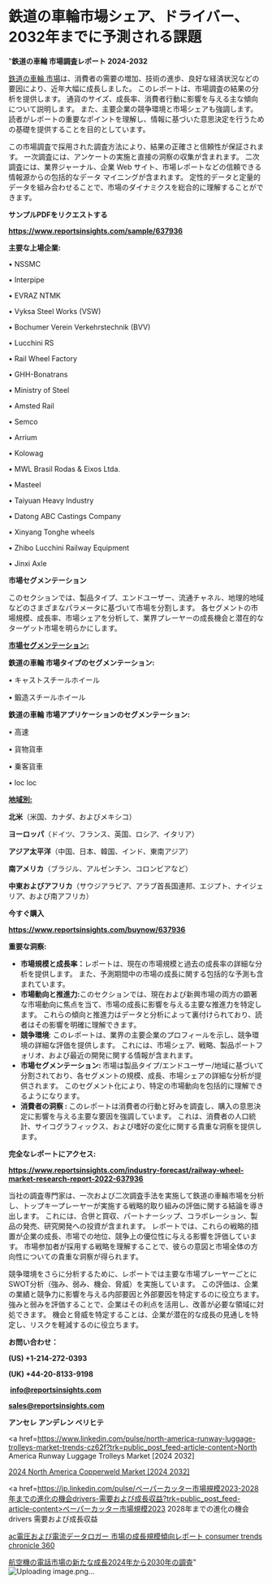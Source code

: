 # 鉄道の車輪市場シェア、ドライバー、2032年までに予測される課題

"<strong>鉄道の車輪 市場調査レポート 2024-2032</strong>

<a href=https://www.reportsinsights.com/sample/637936>鉄道の車輪 市場</a>は、消費者の需要の増加、技術の進歩、良好な経済状況などの要因により、近年大幅に成長しました。 このレポートは、市場調査の結果の分析を提供します。 通貨のサイズ、成長率、消費者行動に影響を与える主な傾向について説明します。 また、主要企業の競争環境と市場シェアも強調します。 読者がレポートの重要なポイントを理解し、情報に基づいた意思決定を行うための基礎を提供することを目的としています。

この市場調査で採用された調査方法により、結果の正確さと信頼性が保証されます。 一次調査には、アンケートの実施と直接の洞察の収集が含まれます。 二次調査には、業界ジャーナル、企業 Web サイト、市場レポートなどの信頼できる情報源からの包括的なデータ マイニングが含まれます。 定性的データと定量的データを組み合わせることで、市場のダイナミクスを総合的に理解することができます。

<strong><b>サンプルPDFをリクエストする</b></strong>

<a href=https://www.reportsinsights.com/sample/637936><strong><u>https://www.reportsinsights.com/sample/637936</u></strong></a>

<strong>主要な上場企業:</strong>

• NSSMC

• Interpipe

• EVRAZ NTMK

• Vyksa Steel Works (VSW)

• Bochumer Verein Verkehrstechnik (BVV)

• Lucchini RS

• Rail Wheel Factory

• GHH-Bonatrans

• Ministry of Steel

• Amsted Rail

• Semco

• Arrium

• Kolowag

• MWL Brasil Rodas & Eixos Ltda.

• Masteel

• Taiyuan Heavy Industry

• Datong ABC Castings Company

• Xinyang Tonghe wheels

• Zhibo Lucchini Railway Equipment

• Jinxi Axle

<strong>市場セグメンテーション</strong>

このセクションでは、製品タイプ、エンドユーザー、流通チャネル、地理的地域などのさまざまなパラメータに基づいて市場を分割します。 各セグメントの市場規模、成長率、市場シェアを分析して、業界プレーヤーの成長機会と潜在的なターゲット市場を明らかにします。

<strong><u>市場セグメンテーション</u></strong><strong><u>:</u></strong>

<strong>鉄道の車輪 市場タイプのセグメンテーション:</strong>

• キャストスチールホイール

• 鍛造スチールホイール

<strong>鉄道の車輪 市場アプリケーションのセグメンテーション:</strong>

• 高速

• 貨物貨車

• 乗客貨車

• loc loc

<strong><u>地域別</u></strong><strong><u>:</u></strong>

<strong>北米</strong>（米国、カナダ、およびメキシコ）

<strong>ヨーロッパ</strong>（ドイツ、フランス、英国、ロシア、イタリア）

<strong>アジア太平洋</strong>（中国、日本、韓国、インド、東南アジア）

<strong>南アメリカ</strong>（ブラジル、アルゼンチン、コロンビアなど）

<strong>中東およびアフリカ</strong>（サウジアラビア、アラブ首長国連邦、エジプト、ナイジェリア、および南アフリカ）

<strong>今すぐ購入</strong>

<a href=https://www.reportsinsights.com/buynow/637936><strong><u>https://www.reportsinsights.com/buynow/637936</u></strong></a>

<strong>重要な洞察:</strong>
<ul>
  <li><strong>市場規模と成長率：</strong>レポートは、現在の市場規模と過去の成長率の詳細な分析を提供します。 また、予測期間中の市場の成長に関する包括的な予測も含まれています。</li>
  <li><strong>市場動向と推進力:</strong>このセクションでは、現在および新興市場の両方の顕著な市場動向に焦点を当て、市場の成長に影響を与える主要な推進力を特定します。 これらの傾向と推進力はデータと分析によって裏付けられており、読者はその影響を明確に理解できます。</li>
  <li><strong>競争環境</strong>: このレポートは、業界の主要企業のプロフィールを示し、競争環境の詳細な評価を提供します。 これには、市場シェア、戦略、製品ポートフォリオ、および最近の開発に関する情報が含まれます。</li>
  <li><strong>市場セグメンテーション: </strong>市場は製品タイプ/エンドユーザー/地域に基づいて分割されており、各セグメントの規模、成長、市場シェアの詳細な分析が提供されます。 このセグメント化により、特定の市場動向を包括的に理解できるようになります。</li>
  <li><strong>消費者の洞察 : </strong>このレポートは消費者の行動と好みを調査し、購入の意思決定に影響を与える主要な要因を強調しています。 これは、消費者の人口統計、サイコグラフィックス、および嗜好の変化に関する貴重な洞察を提供します。</li>
</ul>
<strong>完全なレポートにアクセス:</strong>

<a href=https://www.reportsinsights.com/industry-forecast/railway-wheel-market-research-report-2022-637936><strong><u><b>https://www.reportsinsights.com/industry-forecast/railway-wheel-market-research-report-2022-637936</b></u></strong></a>

当社の調査専門家は、一次および二次調査手法を実施して鉄道の車輪市場を分析し、トップキープレーヤーが実施する戦略的取り組みの評価に関する結論を導き出します。 これには、合併と買収、パートナーシップ、コラボレーション、製品の発売、研究開発への投資が含まれます。 レポートでは、これらの戦略的措置が企業の成長、市場での地位、競争上の優位性に与える影響を評価しています。 市場参加者が採用する戦略を理解することで、彼らの意図と市場全体の方向性についての貴重な洞察が得られます。

競争環境をさらに分析するために、レポートでは主要な市場プレーヤーごとにSWOT分析（強み、弱み、機会、脅威）を実施しています。 この評価は、企業の業績と競争力に影響を与える内部要因と外部要因を特定するのに役立ちます。 強みと弱みを評価することで、企業はその利点を活用し、改善が必要な領域に対処できます。 機会と脅威を特定することは、企業が潜在的な成長の見通しを特定し、リスクを軽減するのに役立ちます。

<strong>お問い合わせ：</strong>

<strong>(US) +1-214-272-0393</strong>

<strong>(UK) +44-20-8133-9198</strong>

<strong> </strong><a href=info@reportsinsights.com><strong><u>info@reportsinsights.com</u></strong></a>

<a href=sales@reportsinsights.com><strong><u>sales@reportsinsights.com</u></strong></a>

<strong>アンセレ アンデレン ベリヒテ</strong>

<a href=https://www.linkedin.com/pulse/north-america-runway-luggage-trolleys-market-trends-cz62f?trk=public_post_feed-article-content>North America Runway Luggage Trolleys Market [2024 2032]</a>

<a href=https://www.linkedin.com/pulse/2024-north-america-copperweld-market-size-etgaf/>2024 North America Copperweld Market [2024 2032]</a>

<a href=https://jp.linkedin.com/pulse/ペーパーカッター市場規模2023-2028年までの進化の機会drivers-需要および成長収益?trk=public_post_feed-article-content>ペーパーカッター市場規模2023 2028年までの進化の機会drivers 需要および成長収益</a>

<a href=https://www.linkedin.com/pulse/ac電圧および電流データロガー-市場の成長規模傾向レポート-consumer-trends-chronicle-360/>ac電圧および電流データロガー 市場の成長規模傾向レポート consumer trends chronicle 360</a>

<a href=https://www.linkedin.com/pulse/航空機の電話市場の新たな成長2024年から2030年の調査-tribunal-analytics-360-hnnyf/>航空機の電話市場の新たな成長2024年から2030年の調査</a>"
![Uploading image.png…]()
